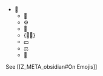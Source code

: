 * 📁 
    *  📛
    * ⚙ 
    * 📏
    * {🧙🔋}
    * 💵 
    * ⚖
    * 🔎  


See [[Z_META_obsidian#On Emojis]]
